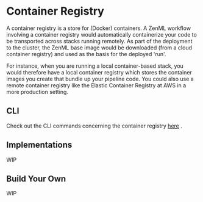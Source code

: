 # Container Registry

A container registry is a store for (Docker) containers. A ZenML workflow
involving a container registry would
automatically containerize your code to be transported across stacks running
remotely. As part of the deployment to the
cluster, the ZenML base image would be downloaded (from a cloud container
registry) and used as the basis for the
deployed 'run'.

For instance, when you are running a local container-based stack, you would
therefore have a local container registry
which stores the container images you create that bundle up your pipeline code.
You could also use a remote container
registry like the Elastic Container Registry at AWS in a more production
setting.

## CLI

Check out the CLI commands concerning the container registry
[here](https://apidocs.zenml.io/latest/cli/#zenml.cli--customizing-your-container-registry)
.

## Implementations

WIP

## Build Your Own

WIP
